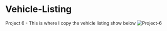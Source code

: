 
# Vehicle-Listing
Project 6 - This is where I copy the vehicle listing show below ![Project-6](https://user-images.githubusercontent.com/79122864/126037376-a861de06-5dce-472f-a832-9155c30584f3.jpg)
